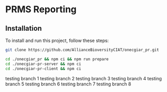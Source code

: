 # PRMS Reporting

## Installation

To install and run this project, follow these steps:

```bash
git clone https://github.com/AllianceBioversityCIAT/onecgiar_pr.git

cd ./onecgiar_pr && npm ci && npm run prepare
cd ./onecgiar-pr-server && npm ci
cd ./onecgiar-pr-client && npm ci
```
testing branch 1
testing branch 2
testing branch 3
testing branch 4
testing branch 5
testing branch 6
testing branch 7
testing branch 8
